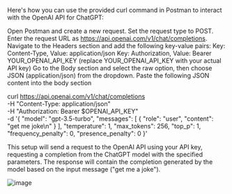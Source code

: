 Here's how you can use the provided curl command in Postman to interact with the OpenAI API for ChatGPT:

Open Postman and create a new request.
Set the request type to POST.
Enter the request URL as https://api.openai.com/v1/chat/completions.
Navigate to the Headers section and add the following key-value pairs:
Key: Content-Type, Value: application/json
Key: Authorization, Value: Bearer YOUR_OPENAI_API_KEY (replace YOUR_OPENAI_API_KEY with your actual API key)
Go to the Body section and select the raw option, then choose JSON (application/json) from the dropdown.
Paste the following JSON content into the body section

curl https://api.openai.com/v1/chat/completions \
  -H "Content-Type: application/json" \
  -H "Authorization: Bearer $OPENAI_API_KEY" \
  -d '{
  "model": "gpt-3.5-turbo",
  "messages": [
    {
      "role": "user",
      "content": "get me joke\n"
    }
  ],
  "temperature": 1,
  "max_tokens": 256,
  "top_p": 1,
  "frequency_penalty": 0,
  "presence_penalty": 0
}'

This setup will send a request to the OpenAI API using your API key, requesting a completion from the ChatGPT
model with the specified parameters. The response will contain the completion generated by the model based on 
the input message ("get me a joke").

![image](https://github.com/kumarsonu101/spring-open-ai-chat-api-v1/assets/80273404/7995aa77-c4f8-4d84-ac11-4d1af2af49b1)
